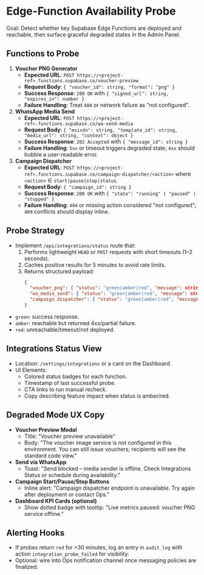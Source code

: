 # Edge-Function Availability Probe

Goal: Detect whether key Supabase Edge Functions are deployed and reachable, then surface graceful degraded states in the Admin Panel.

## Functions to Probe
1. **Voucher PNG Generator**
   - **Expected URL**: `POST https://<project-ref>.functions.supabase.co/voucher-preview`
   - **Request Body**: `{ "voucher_id": string, "format": "png" }`
   - **Success Response**: `200 OK` with `{ "signed_url": string, "expires_in": number }`
   - **Failure Handling**: Treat `404` or network failure as "not configured".
2. **WhatsApp Media Send**
   - **Expected URL**: `POST https://<project-ref>.functions.supabase.co/wa-send-media`
   - **Request Body**: `{ "msisdn": string, "template_id": string, "media_url": string, "context": object }`
   - **Success Response**: `202 Accepted` with `{ "message_id": string }`
   - **Failure Handling**: `5xx` or timeout triggers degraded state; `4xx` should bubble a user-readable error.
3. **Campaign Dispatcher**
   - **Expected URL**: `POST https://<project-ref>.functions.supabase.co/campaign-dispatcher/<action>` where `<action>` ∈ `start|pause|stop|status`.
   - **Request Body**: `{ "campaign_id": string }`
   - **Success Response**: `200 OK` with `{ "state": "running" | "paused" | "stopped" }`
   - **Failure Handling**: `404` or missing action considered "not configured"; `409` conflicts should display inline.

## Probe Strategy
- Implement `/api/integrations/status` route that:
  1. Performs lightweight `HEAD` or `POST` requests with short timeouts (1–2 seconds).
  2. Caches positive results for 5 minutes to avoid rate limits.
  3. Returns structured payload:
     ```json
     {
       "voucher_png": { "status": "green|amber|red", "message": string },
       "wa_media_send": { "status": "green|amber|red", "message": string },
       "campaign_dispatcher": { "status": "green|amber|red", "message": string }
     }
     ```
- `green`: success response.
- `amber`: reachable but returned 4xx/partial failure.
- `red`: unreachable/timeout/not deployed.

## Integrations Status View
- Location: `/settings/integrations` or a card on the Dashboard.
- UI Elements:
  - Colored status badges for each function.
  - Timestamp of last successful probe.
  - CTA links to run manual recheck.
  - Copy describing feature impact when status is amber/red.

## Degraded Mode UX Copy
- **Voucher Preview Modal**
  - Title: "Voucher preview unavailable"
  - Body: "The voucher image service is not configured in this environment. You can still issue vouchers; recipients will see the standard code view."
- **Send via WhatsApp**
  - Toast: "Send blocked – media sender is offline. Check Integrations Status or schedule during availability."
- **Campaign Start/Pause/Stop Buttons**
  - Inline alert: "Campaign dispatcher endpoint is unavailable. Try again after deployment or contact Ops."
- **Dashboard KPI Cards (optional)**
  - Show dotted badge with tooltip: "Live metrics paused: voucher PNG service offline."

## Alerting Hooks
- If probes return `red` for >30 minutes, log an entry in `audit_log` with action `integration_probe_failed` for visibility.
- Optional: wire into Ops notification channel once messaging policies are finalized.
